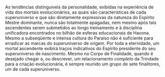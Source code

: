 ﻿As tendências distinguiveis da personalidade, exibidas na experiência de vida dos mortais evolucionários, as quais são características de cada superuniverso e que são diretamente expressivas da natureza do Espírito Mestre dominante, nunca são totalmente apagadas, nem mesmo após tais ascendentes serem submetidos ao longo treinamento e à disciplina unificadora encontrados no bilhão de esferas educacionais de Havona. Mesmo a subseqüente e intensa cultura do Paraíso não é suficiente para erradicar as marcas do superuniverso de origem. Por toda a eternidade, um mortal ascendente exibirá traços indicativos do Espírito presidente do seu superuniverso de nascimento. Mesmo no Corpo de Finalidade, quando é desejado chegar a, ou descrever, um relacionamento <I>completo</I> da Trindade para a criação evolucionária, é sempre reunido um grupo de sete finalitores, um de cada superuniverso.